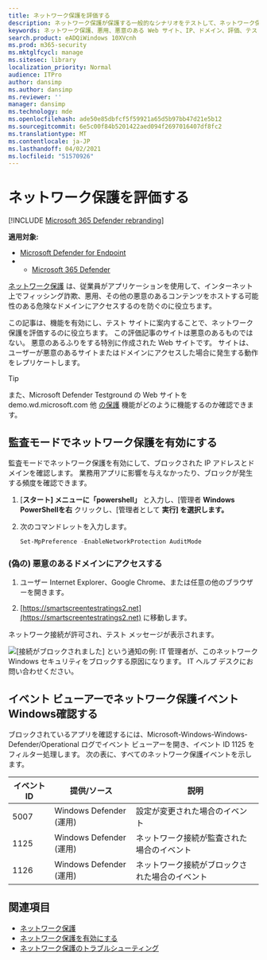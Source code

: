 ```yaml
---
title: ネットワーク保護を評価する
description: ネットワーク保護が保護する一般的なシナリオをテストして、ネットワーク保護のしくみを確認します。
keywords: ネットワーク保護、悪用、悪意のある Web サイト、IP、ドメイン、評価、テスト、デモ
search.product: eADQiWindows 10XVcnh
ms.prod: m365-security
ms.mktglfcycl: manage
ms.sitesec: library
localization_priority: Normal
audience: ITPro
author: dansimp
ms.author: dansimp
ms.reviewer: ''
manager: dansimp
ms.technology: mde
ms.openlocfilehash: ade50e85dbfcf5f59921a65d5b97bb47d21e5b12
ms.sourcegitcommit: 6e5c00f84b5201422aed094f2697016407df8fc2
ms.translationtype: MT
ms.contentlocale: ja-JP
ms.lasthandoff: 04/02/2021
ms.locfileid: "51570926"
---
```

# <a name="evaluate-network-protection"></a>ネットワーク保護を評価する

[!INCLUDE [Microsoft 365 Defender rebranding](../../includes/microsoft-defender.md)]

**適用対象:**
- [Microsoft Defender for Endpoint](https://go.microsoft.com/fwlink/?linkid=2154037)
- - [Microsoft 365 Defender](https://go.microsoft.com/fwlink/?linkid=2118804)

[ネットワーク保護](network-protection.md) は、従業員がアプリケーションを使用して、インターネット上でフィッシング詐欺、悪用、その他の悪意のあるコンテンツをホストする可能性のある危険なドメインにアクセスするのを防ぐのに役立ちます。

この記事は、機能を有効にし、テスト サイトに案内することで、ネットワーク保護を評価するのに役立ちます。 この評価記事のサイトは悪意のあるものではない。 悪意のあるふりをする特別に作成された Web サイトです。 サイトは、ユーザーが悪意のあるサイトまたはドメインにアクセスした場合に発生する動作をレプリケートします。

> [!TIP]
> また、Microsoft Defender Testground の Web サイトを demo.wd.microsoft.com 他 [の保護](https://demo.wd.microsoft.com?ocid=cx-wddocs-testground) 機能がどのように機能するのか確認できます。

## <a name="enable-network-protection-in-audit-mode"></a>監査モードでネットワーク保護を有効にする

監査モードでネットワーク保護を有効にして、ブロックされた IP アドレスとドメインを確認します。 業務用アプリに影響を与えなかったり、ブロックが発生する頻度を確認できます。

1. [**スタート] メニューに「powershell」** と入力し、[管理者 **Windows PowerShellを右** クリックし、[管理者として **実行] を選択します。**
2. 次のコマンドレットを入力します。

    ```PowerShell
    Set-MpPreference -EnableNetworkProtection AuditMode
    ```

### <a name="visit-a-fake-malicious-domain"></a>(偽の) 悪意のあるドメインにアクセスする

1. ユーザー Internet Explorer、Google Chrome、または任意の他のブラウザーを開きます。

1. [https://smartscreentestratings2.net](https://smartscreentestratings2.net) に移動します。

ネットワーク接続が許可され、テスト メッセージが表示されます。

![[接続がブロックされました] という通知の例: IT 管理者が、このネットワークWindows セキュリティをブロックする原因になります。 IT ヘルプ デスクにお問い合わせください。](/microsoft-365/security/defender-endpoint/images/np-notif)

## <a name="review-network-protection-events-in-windows-event-viewer"></a>イベント ビューアーでネットワーク保護イベントWindows確認する

ブロックされているアプリを確認するには、Microsoft-Windows-Windows-Defender/Operational ログでイベント ビューアーを開き、イベント ID 1125 をフィルター処理します。 次の表に、すべてのネットワーク保護イベントを示します。

| イベント ID | 提供/ソース | 説明 |
|-|-|-|
|5007 | Windows Defender (運用) | 設定が変更された場合のイベント |
|1125 | Windows Defender (運用) | ネットワーク接続が監査された場合のイベント |
|1126 | Windows Defender (運用) | ネットワーク接続がブロックされた場合のイベント |

## <a name="see-also"></a>関連項目

* [ネットワーク保護](network-protection.md)
* [ネットワーク保護を有効にする](enable-network-protection.md)
* [ネットワーク保護のトラブルシューティング](troubleshoot-np.md)
